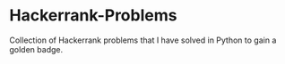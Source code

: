 # Hackerrank-Problems
Collection of Hackerrank problems that I have solved in Python to gain a golden badge.

